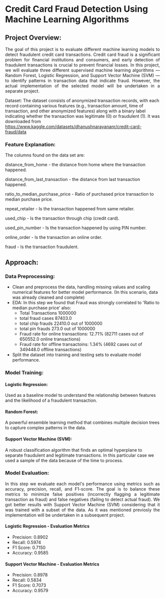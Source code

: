 
# Credit Card Fraud Detection Using Machine Learning Algorithms
## Project Overview: 
<p align="justify">
The goal of this project is to evaluate different machine learning models to detect fraudulent credit card transactions. Credit card fraud is a significant problem for financial institutions and consumers, and early detection of fraudulent transactions is crucial to prevent financial losses. In this project, we will evaluate three different supervised machine learning algorithms — Random Forest, Logistic Regression, and Support Vector Machine (SVM) — to identify patterns in transaction data that indicate fraud. However, the actual implementation of the selected model will be undertaken in a separate project.

Dataset: The dataset consists of anonymized transaction records, with each record containing various features (e.g., transaction amount, time of transaction, and other anonymized features) along with a binary label indicating whether the transaction was legitimate (0) or fraudulent (1). It was downloaded from https://www.kaggle.com/datasets/dhanushnarayananr/credit-card-fraud/data

### Feature Explanation:
The columns found on the data set are:

distance_from_home - the distance from home where the transaction happened.

distance_from_last_transaction - the distance from last transaction happened.

ratio_to_median_purchase_price - Ratio of purchased price transaction to median purchase price.

repeat_retailer - Is the transaction happened from same retailer.

used_chip - Is the transaction through chip (credit card).

used_pin_number - Is the transaction happened by using PIN number.

online_order - Is the transaction an online order.

fraud - Is the transaction fraudulent.

## Approach:

### Data Preprocessing:

- Clean and preprocess the data, handling missing values and scaling numerical features for better model performance. (In this scenario, data was already cleaned and complete)
- EDA: In this step we found that Fraud was strongly correlated to 'Ratio to median purchase price' also:
   - Total Transactions 1000000
   - total fraud cases 87403.0
   - total chip frauds 22410.0 out of 1000000
   - total pin frauds 273.0 out of 1000000
   - Fraud rate for online transactions: 12.71% (82711 cases out of 650552.0 online  transactions)
   - Fraud rate for offline transactoins: 1.34% (4692 cases out of 349448.0 offline  transactions)
- Split the dataset into training and testing sets to evaluate model performance.
  
### Model Training:

#### Logistic Regression:
Used as a baseline model to understand the relationship between features and the likelihood of a fraudulent transaction.
#### Random Forest: 
A powerful ensemble learning method that combines multiple decision trees to capture complex patterns in the data.
#### Support Vector Machine (SVM): 
A robust classification algorithm that finds an optimal hyperplane to separate fraudulent and legitimate transactions. In this particular case we used a sample of the data because of the time to process.


### Model Evaluation:
<p align="justify">
In this step we evaluate each model's performance using metrics such as accuracy, precision, recall, and F1-score. The goal is to balance these metrics to minimize false positives (incorrectly flagging a legitimate transaction as fraud) and false negatives (failing to detect actual fraud). We got better results with Support Vector Machine (SVM) considering that it was trained with a subset of the data. As it was mentioned previosly the implementation will be undertaken in a subsequent project.

#### Logistic Regression - Evaluation Metrics
- Precision: 0.8902
- Recall: 0.5974
- F1 Score: 0.7150
- Accuracy: 0.9585

#### Support Vector Machine - Evaluation Metrics
- Precision: 0.8978
- Recall: 0.5834
- F1 Score: 0.7073
- Accuracy: 0.9579
</p>
